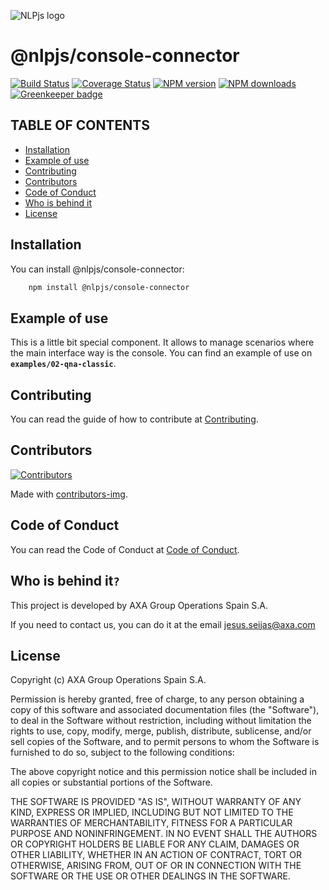 ![NLPjs logo](../../screenshots/nlplogo.gif)

# @nlpjs/console-connector

[![Build Status](https://travis-ci.com/axa-group/nlp.js.svg?branch=master)](https://travis-ci.com/axa-group/nlp.js)
[![Coverage Status](https://coveralls.io/repos/github/axa-group/nlp.js/badge.svg?branch=master)](https://coveralls.io/github/axa-group/nlp.js?branch=master)
[![NPM version](https://img.shields.io/npm/v/node-nlp.svg?style=flat)](https://www.npmjs.com/package/node-nlp)
[![NPM downloads](https://img.shields.io/npm/dm/node-nlp.svg?style=flat)](https://www.npmjs.com/package/node-nlp) [![Greenkeeper badge](https://badges.greenkeeper.io/axa-group/nlp.js.svg)](https://greenkeeper.io/)

## TABLE OF CONTENTS

<!--ts-->

- [Installation](#installation)
- [Example of use](#example-of-use)
- [Contributing](#contributing)
- [Contributors](#contributors)
- [Code of Conduct](#code-of-conduct)
- [Who is behind it](#who-is-behind-it)
- [License](#license.md)

<!--te-->

## Installation

You can install @nlpjs/console-connector:

```bash
    npm install @nlpjs/console-connector
```

## Example of use

This is a little bit special component. It allows to manage scenarios where the main interface way is the console. You can find an example of use on **`examples/02-qna-classic`**.

## Contributing

You can read the guide of how to contribute at [Contributing](../../CONTRIBUTING.md).

## Contributors

[![Contributors](https://contributors-img.firebaseapp.com/image?repo=axa-group/nlp.js)](https://github.com/axa-group/nlp.js/graphs/contributors)

Made with [contributors-img](https://contributors-img.firebaseapp.com).

## Code of Conduct

You can read the Code of Conduct at [Code of Conduct](../../CODE_OF_CONDUCT.md).

## Who is behind it`?`

This project is developed by AXA Group Operations Spain S.A.

If you need to contact us, you can do it at the email jesus.seijas@axa.com

## License

Copyright (c) AXA Group Operations Spain S.A.

Permission is hereby granted, free of charge, to any person obtaining
a copy of this software and associated documentation files (the
"Software"), to deal in the Software without restriction, including
without limitation the rights to use, copy, modify, merge, publish,
distribute, sublicense, and/or sell copies of the Software, and to
permit persons to whom the Software is furnished to do so, subject to
the following conditions:

The above copyright notice and this permission notice shall be
included in all copies or substantial portions of the Software.

THE SOFTWARE IS PROVIDED "AS IS", WITHOUT WARRANTY OF ANY KIND,
EXPRESS OR IMPLIED, INCLUDING BUT NOT LIMITED TO THE WARRANTIES OF
MERCHANTABILITY, FITNESS FOR A PARTICULAR PURPOSE AND
NONINFRINGEMENT. IN NO EVENT SHALL THE AUTHORS OR COPYRIGHT HOLDERS BE
LIABLE FOR ANY CLAIM, DAMAGES OR OTHER LIABILITY, WHETHER IN AN ACTION
OF CONTRACT, TORT OR OTHERWISE, ARISING FROM, OUT OF OR IN CONNECTION
WITH THE SOFTWARE OR THE USE OR OTHER DEALINGS IN THE SOFTWARE.
